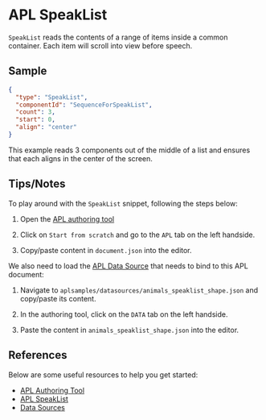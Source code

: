# APL SpeakList
`SpeakList` reads the contents of a range of items inside a common container. Each item will scroll into view before speech.

## Sample

```JSON
{
  "type": "SpeakList",
  "componentId": "SequenceForSpeakList",
  "count": 3,
  "start": 0,
  "align": "center"
}
```

This example reads 3 components out of the middle of a list and ensures that each aligns in the center of the screen.

## Tips/Notes

To play around with the `SpeakList` snippet, following the steps below:

  1. Open the [APL authoring tool](https://developer.amazon.com/alexa/console/ask/displays)

  1. Click on `Start from scratch` and go to the `APL` tab on the left handside.

  1. Copy/paste content in `document.json` into the editor.

We also need to load the [APL Data Source](https://developer.amazon.com/en-US/docs/alexa/alexa-presentation-language/apl-data-source.html) that needs to bind to this APL document:

  1. Navigate to `aplsamples/datasources/animals_speaklist_shape.json` and copy/paste its content.

  1. In the authoring tool, click on the `DATA` tab on the left handside.

  1. Paste the content in `animals_speaklist_shape.json` into the editor.


## References
Below are some useful resources to help you get started:

- [APL Authoring Tool](https://developer.amazon.com/en-US/docs/alexa/alexa-presentation-language/apl-authoring-tool.html)
- [APL SpeakList](https://developer.amazon.com/en-US/docs/alexa/alexa-presentation-language/apl-standard-commands.html#speaklist-command)
- [Data Sources](https://developer.amazon.com/en-US/docs/alexa/alexa-presentation-language/apl-data-source.html)